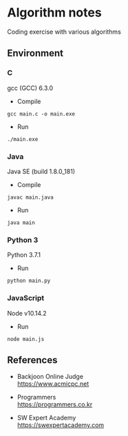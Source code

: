 # Algorithm notes  

Coding exercise with various algorithms

## Environment  

### C  

gcc (GCC) 6.3.0

- Compile 
```
gcc main.c -o main.exe
```

- Run
```
./main.exe
```

### Java  

Java SE (build 1.8.0_181)

- Compile 
```
javac main.java
```

- Run
```
java main
```

### Python 3  

Python 3.7.1  

- Run
```
python main.py
```

### JavaScript  

Node v10.14.2

- Run
```
node main.js
```

## References
- Backjoon Online Judge  
https://www.acmicpc.net  

- Programmers  
https://programmers.co.kr  

- SW Expert Academy  
https://swexpertacademy.com
